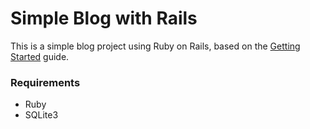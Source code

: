 # Simple Blog with Rails

This is a simple blog project using Ruby on Rails, based on the [Getting Started](https://guides.rubyonrails.org/getting_started.html) guide.

### Requirements 

- Ruby
- SQLite3